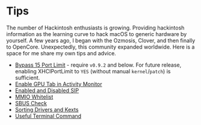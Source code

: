 # Tips

The number of Hackintosh enthusiasts is growing. Providing hackintosh information as the learning curve to hack macOS to generic hardware by yourself. A few years ago, I began with the Ozmosis, Clover, and then finally to OpenCore. Unexpectedly, this community expanded worldwide. Here is a space for me share my own tips and advice.

- [Bypass 15 Port Limit](https://github.com/iamyounix/msimagb460_tomahawk/blob/main/oc_tips/bypass%2015%20port%20limit.md) - require `v0.9.2` and below. For future release, enabling XHCIPortLimit to `YES` (without manual `kernel`/`patch`) is sufficient.
- [Enable GPU Tab in Activity Monitor](https://github.com/iamyounix/msimagb460_tomahawk/blob/main/oc_tips/enable%20gpu%20tab%20in%20activity%20monitor.md)
- [Enabled and Disabled SIP](https://github.com/iamyounix/msimagb460_tomahawk/blob/main/oc_tips/enabled%20and%20disabled%20SIP.md)
- [MMIO Whitelist](https://github.com/iamyounix/msimagb460_tomahawk/blob/main/oc_tips/mmio%20whitelist.md)
- [SBUS Check](https://github.com/iamyounix/msimagb460_tomahawk/blob/main/oc_tips/sbus%20check.md)
- [Sorting Drivers and Kexts](https://github.com/iamyounix/msimagb460_tomahawk/blob/main/oc_tips/sorting%20drivers%20and%20kext.md)
- [Useful Terminal Command](https://github.com/iamyounix/msimagb460_tomahawk/blob/main/oc_tips/useful%20terminal%20command.md)
